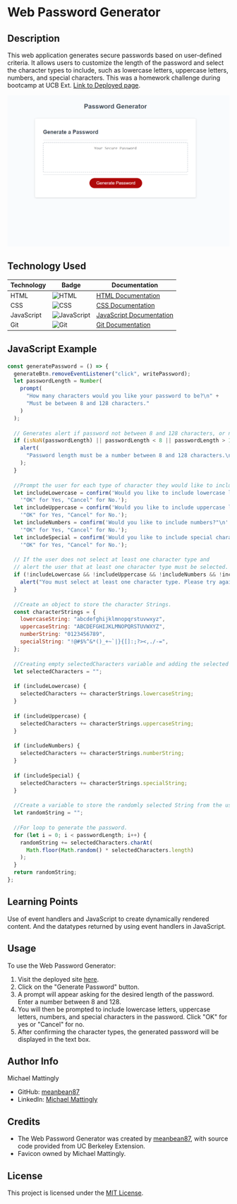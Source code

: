 # Web Password Generator

## Description

This web application generates secure passwords based on user-defined criteria. It allows users to customize the length of the password and select the character types to include, such as lowercase letters, uppercase letters, numbers, and special characters. This was a homework challenge during bootcamp at UCB Ext. [Link to Deployed page](https://meanbean87.github.io/web-password-generator/).

![Site Landing Page](./assets/images/web-password-generator.png)

## Technology Used

| Technology | Badge                                                             | Documentation                                                                       |
| ---------- | ----------------------------------------------------------------- | ----------------------------------------------------------------------------------- |
| HTML       | ![HTML](https://img.shields.io/badge/HTML-5-orange)               | [HTML Documentation](https://developer.mozilla.org/en-US/docs/Web/HTML)             |
| CSS        | ![CSS](https://img.shields.io/badge/CSS-3-blue)                   | [CSS Documentation](https://developer.mozilla.org/en-US/docs/Web/CSS)               |
| JavaScript | ![JavaScript](https://img.shields.io/badge/JavaScript-ES6-yellow) | [JavaScript Documentation](https://developer.mozilla.org/en-US/docs/Web/JavaScript) |
| Git        | ![Git](https://img.shields.io/badge/Git-2.32.0-lightgrey)         | [Git Documentation](https://git-scm.com/)                                           |

## JavaScript Example

```JavaScript
const generatePassword = () => {
  generateBtn.removeEventListener("click", writePassword);
  let passwordLength = Number(
    prompt(
      "How many characters would you like your password to be?\n" +
      "Must be between 8 and 128 characters."
    )
  );

  // Generates alert if password not between 8 and 128 characters, or not a number.
  if (isNaN(passwordLength) || passwordLength < 8 || passwordLength > 128) {
    alert(
      "Password length must be a number between 8 and 128 characters.\nExample: 8 - 128."
    );
  }

  //Prompt the user for each type of character they would like to include in the password.
  let includeLowercase = confirm('Would you like to include lowercase letters?"\n' +
    '"OK" for Yes, "Cancel" for No.');
  let includeUppercase = confirm('Would you like to include uppercase letters?"\n' +
    '"OK" for Yes, "Cancel" for No.');
  let includeNumbers = confirm('Would you like to include numbers?"\n' +
    '"OK" for Yes, "Cancel" for No.');
  let includeSpecial = confirm('Would you like to include special characters?"\n' +
    '"OK" for Yes, "Cancel" for No.');

  // If the user does not select at least one character type and
  // alert the user that at least one character type must be selected.
  if (!includeLowercase && !includeUppercase && !includeNumbers && !includeSpecial) {
    alert("You must select at least one character type. Please try again.");
  }

  //Create an object to store the character Strings.
  const characterStrings = {
    lowercaseString: "abcdefghijklmnopqrstuvwxyz",
    uppercaseString: "ABCDEFGHIJKLMNOPQRSTUVWXYZ",
    numberString: "0123456789",
    specialString: "!@#$%^&*()_+~`|}{[]:;?><,./-=",
  };

  //Creating empty selectedCharacters variable and adding the selected character types to the selectedCharacters.
  let selectedCharacters = "";

  if (includeLowercase) {
    selectedCharacters += characterStrings.lowercaseString;
  }

  if (includeUppercase) {
    selectedCharacters += characterStrings.uppercaseString;
  }

  if (includeNumbers) {
    selectedCharacters += characterStrings.numberString;
  }

  if (includeSpecial) {
    selectedCharacters += characterStrings.specialString;
  }

  //Create a variable to store the randomly selected String from the user prompts.
  let randomString = "";

  //For loop to generate the password.
  for (let i = 0; i < passwordLength; i++) {
    randomString += selectedCharacters.charAt(
      Math.floor(Math.random() * selectedCharacters.length)
    );
  }
  return randomString;
};
```

## Learning Points

Use of event handlers and JavaScript to create dynamically rendered content. And the datatypes returned by using event handlers in JavaScript.

## Usage

To use the Web Password Generator:

1. Visit the deployed site [here](https://meanbean87.github.io/web-password-generator/).
2. Click on the "Generate Password" button.
3. A prompt will appear asking for the desired length of the password. Enter a number between 8 and 128.
4. You will then be prompted to include lowercase letters, uppercase letters, numbers, and special characters in the password. Click "OK" for yes or "Cancel" for no.
5. After confirming the character types, the generated password will be displayed in the text box.

## Author Info

Michael Mattingly

- GitHub: [meanbean87](https://github.com/meanbean87)
- LinkedIn: [Michael Mattingly](https://www.linkedin.com/in/michael-mattingly-5580b1280/)

## Credits

- The Web Password Generator was created by [meanbean87](https://github.com/meanbean87), with source code provided from UC Berkeley Extension.
- Favicon owned by Michael Mattingly.

## License

This project is licensed under the [MIT License](LICENSE).
